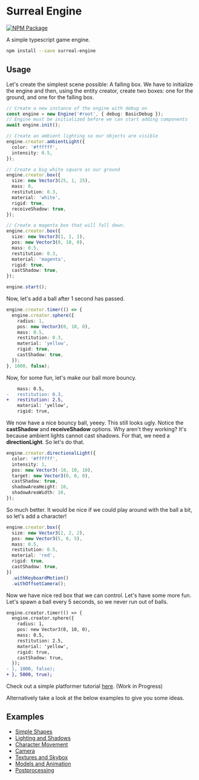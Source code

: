 # Surreal Engine

[![NPM Package][npm]][npm-url]

A simple typescript game engine.

```sh
npm install --save surreal-engine
```

## Usage

Let's create the simplest scene possible: A falling box. We have to initialize the engine and then, using the
entity creator, create two boxes: one for the ground, and one for the falling box.

```ts
// Create a new instance of the engine with debug on
const engine = new Engine('#root', { debug: BasicDebug });
// Engine must be initialized before we can start adding components
await engine.init();

// Create an ambient lighting so our objects are visible
engine.creator.ambientLight({
  color: '#ffffff',
  intensity: 0.5,
});

// Create a big white square as our ground
engine.creator.box({
  size: new Vector3(25, 1, 25),
  mass: 0,
  restitution: 0.3,
  material: 'white',
  rigid: true,
  receiveShadow: true,
});

// Create a magenta box that will fall down.
engine.creator.box({
  size: new Vector3(1, 1, 1),
  pos: new Vector3(0, 10, 0),
  mass: 0.5,
  restitution: 0.3,
  material: 'magenta',
  rigid: true,
  castShadow: true,
});

engine.start();
```

Now, let's add a ball after 1 second has passed.

```ts
engine.creator.timer(() => {
  engine.creator.sphere({
    radius: 1,
    pos: new Vector3(0, 10, 0),
    mass: 0.5,
    restitution: 0.3,
    material: 'yellow',
    rigid: true,
    castShadow: true,
  });
}, 1000, false);
```

Now, for some fun, let's make our ball more bouncy.

```diff
    mass: 0.5,
-   restitution: 0.3,
+   restitution: 2.5,
    material: 'yellow',
    rigid: true,
```

We now have a nice bouncy ball, yeeey. This still looks ugly. Notice the **castShadow** and
**receiveShadow** options. Why aren't they working? It's because ambient lights cannot cast
shadows. For that, we need a **directionLight**. So let's do that.

```ts
engine.creator.directionalLight({
  color: '#ffffff',
  intensity: 1,
  pos: new Vector3(-10, 10, 10),
  target: new Vector3(0, 0, 0),
  castShadow: true,
  shadowAreaHeight: 10,
  shadowAreaWidth: 10,
});
```

So much better. It would be nice if we could play around with the ball a bit, so let's add
a character!

```ts
engine.creator.box({
  size: new Vector3(2, 2, 2),
  pos: new Vector3(5, 0, 5),
  mass: 0.5,
  restitution: 0.5,
  material: 'red',
  rigid: true,
  castShadow: true,
})
  .withKeyboardMotion()
  .withOffsetCamera();
```

Now we have nice red box that we can control. Let's have some more fun. Let's spawn a ball every 5 seconds,
so we never run out of balls.

```diff
engine.creator.timer(() => {
  engine.creator.sphere({
    radius: 1,
    pos: new Vector3(0, 10, 0),
    mass: 0.5,
    restitution: 2.5,
    material: 'yellow',
    rigid: true,
    castShadow: true,
  });
- }, 1000, false);
+ }, 5000, true);
```

Check out a simple platformer tutorial [here](./examples/game-1-platformer/index.ts). (Work in Progress)

Alternatively take a look at the below examples to give you some ideas.

## Examples

- [Simple Shapes](./examples/1-simple-shapes/index.ts)
- [Lighting and Shadows](./examples/2-lighting-shadows-fog/index.ts)
- [Character Movement](./examples/4-character-movement/index.ts)
- [Camera](./examples/5-camera/index.ts)
- [Textures and Skybox](./examples/6-textures-and-skybox/index.ts)
- [Models and Animation](./examples/7-models-and-animation/index.ts)
- [Postprocessing](./examples/8-postprocessing/index.ts)

[npm]: https://img.shields.io/npm/v/surreal-engine
[npm-url]: https://www.npmjs.com/package/surreal-engine
